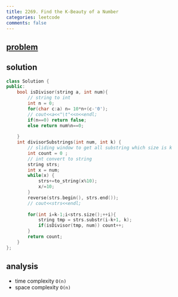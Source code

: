 ```yaml
---
title: 2269. Find the K-Beauty of a Number
categories: leetcode
comments: false
---
```


## [problem](https://leetcode.com/problems/find-the-k-beauty-of-a-number/)
## solution
```c++
class Solution {
public:
    bool isDivisor(string a, int num){
        // string to int
        int n = 0;
        for(char c:a) n= 10*n+(c-'0');
        // cout<<a<<"\t"<<n<<endl;
        if(n==0) return false;
        else return num%n==0;
        
    }
    int divisorSubstrings(int num, int k) {
        // sliding window to get all substring which size is k
        int count = 0 ;
        // int convert to string
        string strs;
        int x = num;
        while(x) {
            strs+=to_string(x%10);
            x/=10;
        }
        reverse(strs.begin(), strs.end());
        // cout<<strs<<endl;
        
        for(int i=k-1;i<strs.size();++i){
            string tmp = strs.substr(i-k+1, k);
            if(isDivisor(tmp, num)) count++;
        }
        return count;
    }
};
```
## analysis
- time complexity `O(n)`
- space complexity `O(n)`